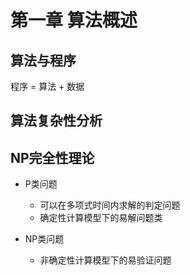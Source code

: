 # 第一章 算法概述

## 算法与程序

程序 = 算法 + 数据


## 算法复杂性分析

## NP完全性理论

- P类问题
  - 可以在多项式时间内求解的判定问题
  - 确定性计算模型下的易解问题类

- NP类问题
  - 非确定性计算模型下的易验证问题
